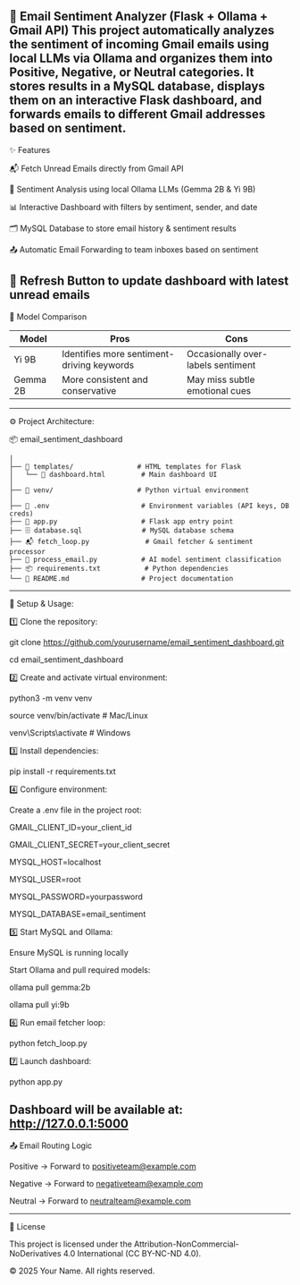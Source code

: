 📧 Email Sentiment Analyzer (Flask + Ollama + Gmail API)
This project automatically analyzes the sentiment of incoming Gmail emails using local LLMs via Ollama and organizes them into Positive, Negative, or Neutral categories.
It stores results in a MySQL database, displays them on an interactive Flask dashboard, and forwards emails to different Gmail addresses based on sentiment.
--------------------------------------------------------------------------------------------------------------------------------------------------------------------------------------------
✨ Features

📬 Fetch Unread Emails directly from Gmail API

🧠 Sentiment Analysis using local Ollama LLMs (Gemma 2B & Yi 9B)

📊 Interactive Dashboard with filters by sentiment, sender, and date

🗂 MySQL Database to store email history & sentiment results

📤 Automatic Email Forwarding to team inboxes based on sentiment

🔄 Refresh Button to update dashboard with latest unread emails
--------------------------------------------------------------------------------------------------------------------------------------------------------------------------------------------
🧪 Model Comparison

| Model   | Pros                                  | Cons                               |
| ------- | ------------------------------------- | ---------------------------------- |
| Yi 9B   | Identifies more sentiment-driving keywords | Occasionally over-labels sentiment |
| Gemma 2B| More consistent and conservative           | May miss subtle emotional cues     |

--------------------------------------------------------------------------------------------------------------------------------------------------------------------------------------------
 ⚙️ Project Architecture:
 
 📦 email_sentiment_dashboard
 
    │
    ├── 📁 templates/                # HTML templates for Flask
    │   └── 📝 dashboard.html         # Main dashboard UI
    │
    ├── 📁 venv/                     # Python virtual environment
    │
    ├── 🔑 .env                       # Environment variables (API keys, DB creds)
    ├── 🚀 app.py                     # Flask app entry point
    ├── 🗄️ database.sql               # MySQL database schema
    ├── 📬 fetch_loop.py              # Gmail fetcher & sentiment processor
    ├── 🤖 process_email.py           # AI model sentiment classification
    ├── 📦 requirements.txt           # Python dependencies
    └── 📘 README.md                  # Project documentation


--------------------------------------------------------------------------------------------------------------------------------------------------------------------------------------------
🚀 Setup & Usage:

1️⃣ Clone the repository:

 git clone https://github.com/yourusername/email_sentiment_dashboard.git
 
 cd email_sentiment_dashboard

2️⃣ Create and activate virtual environment:

 python3 -m venv venv

 source venv/bin/activate  # Mac/Linux

 venv\Scripts\activate      # Windows

3️⃣ Install dependencies:

pip install -r requirements.txt

4️⃣ Configure environment:

 Create a .env file in the project root:

 GMAIL_CLIENT_ID=your_client_id

 GMAIL_CLIENT_SECRET=your_client_secret

 MYSQL_HOST=localhost

 MYSQL_USER=root

 MYSQL_PASSWORD=yourpassword

 MYSQL_DATABASE=email_sentiment

5️⃣ Start MySQL and Ollama:

 Ensure MySQL is running locally
 
 Start Ollama and pull required models:

 ollama pull gemma:2b

 ollama pull yi:9b

6️⃣ Run email fetcher loop:

 python fetch_loop.py

7️⃣ Launch dashboard:

 python app.py

 Dashboard will be available at: http://127.0.0.1:5000
--------------------------------------------------------------------------------------------------------------------------------------------------------------------------------------------
📤 Email Routing Logic

 Positive → Forward to positiveteam@example.com

 Negative → Forward to negativeteam@example.com

 Neutral → Forward to neutralteam@example.com

--------------------------------------------------------------------------------------------------------------------------------------------------------------------------------------------
📜 License

This project is licensed under the Attribution-NonCommercial-NoDerivatives 4.0 International (CC BY-NC-ND 4.0).

© 2025 Your Name. All rights reserved.




